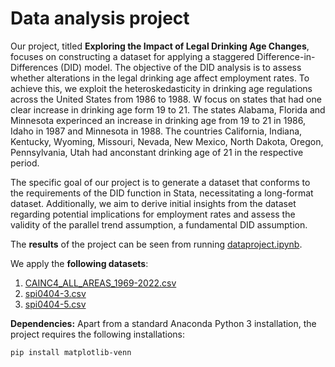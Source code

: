 # Data analysis project


Our project, titled **Exploring the Impact of Legal Drinking Age Changes**, focuses on constructing a dataset for applying a staggered Difference-in-Differences (DID) model. The objective of the DID analysis is to assess whether alterations in the legal drinking age affect employment rates. To achieve this, we exploit the heteroskedasticity in drinking age regulations across the United States from 1986 to 1988.
W focus on states that had one clear increase in drinking age form 19 to 21. The states Alabama, Florida and Minnesota experinced an increase in drinking age from 19 to 21 in 1986, Idaho in 1987 and Minnesota in 1988. The countries California, Indiana, Kentucky, Wyoming, Missouri, Nevada, New Mexico, North Dakota, Oregon, Pennsylvania, Utah had anconstant drinking age of 21 in the respective period.

The specific goal of our project is to generate a dataset that conforms to the requirements of the DID function in Stata, necessitating a long-format dataset. Additionally, we aim to derive initial insights from the dataset regarding potential implications for employment rates and assess the validity of the parallel trend assumption, a fundamental DID assumption.

The **results** of the project can be seen from running [dataproject.ipynb](dataproject.ipynb).

We apply the **following datasets**:

1. [CAINC4_ALL_AREAS_1969-2022.csv](https://apps.bea.gov/regional/downloadzip.cfm?_gl=1*pn7tgq*_ga*MTM0MTU4OTIzMS4xNzA5MjM4MDM1*_ga_J4698JNNFT*MTcwOTczOTQ2NC40LjEuMTcwOTc0MTM1MS4xMC4wLjA.)
2. [spi0404-3.csv](https://apps.bea.gov/regional/histdata/releases/0404spi/index.cfm)
3. [spi0404-5.csv](https://apps.bea.gov/regional/histdata/releases/0404spi/index.cfm)

**Dependencies:** Apart from a standard Anaconda Python 3 installation, the project requires the following installations:

``pip install matplotlib-venn``
